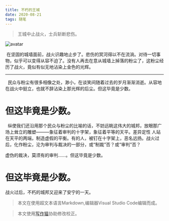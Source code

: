 ```yaml
---
title: 不朽的王城
date: 2020-08-21
tags: 随笔
---
```



>王城中止战火，士兵斩断悲伤。 
 
![avatar](https://s1.ax1x.com/2020/08/21/dYOkqK.png)


 
 在坚固的城墙面前，战火识趣地止步了。悲伤的冥河得以不在流淌。对待一切事物，似乎可以变得从容不迫了。没有人再去在意从城墙上掉落的粉尘了，这粉尘经历了战火，竟似有似无地沾染上金色的光辉。

---

  民众与粉尘有很多相像之处，渺小，在谈笑间随着过去的岁月渐渐消逝。从容地在战火中挺立，也就不辞沾染上那光辉的后尘。但这毕竟是少数。

# 但这毕竟是少数。

  纵使我们还沿用那个民众与粉尘的比喻的话，不妨远眺这伟大的城邦，放眼那广场上耸立的雕塑———象征着审判的十字架，象征着平等的天平。差异定性
人站在天平的两端，制造虚假的平衡。有的人，被钉在十字架上，恶名远扬。战火过后，化作粉尘，沦为审判与裁决的一部分，或“制裁”否？或“审判”否？

虚伪的裁决，莫须有的审判……。但这毕竟是少数。

# 但这毕竟是少数。



战火过后，不朽的城邦又迎来了安宁的一天。


> 本文在使用超文本语言Markdown,编辑器Visual Studio Code编辑而成。

> 本文使用[写作猫](https://xiezuocat.com)协助修改校正。